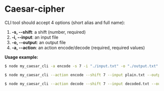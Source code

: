 # Caesar-cipher

CLI tool should accept 4 options (short alias and full name):

1.  **-s, --shift**: a shift  (number, required)
2.  **-i, --input**: an input file
3.  **-o, --output**: an output file
4.  **-a, --action**: an action encode/decode (required, required values)

**Usage example:**

```bash
$ node my_caesar_cli -a encode -s 7 -i "./input.txt" -o "./output.txt"
```

```bash
$ node my_caesar_cli --action encode --shift 7 --input plain.txt --output encoded.txt
```

```bash
$ node my_caesar_cli --action decode --shift 7 --input decoded.txt --output plain.txt
```
